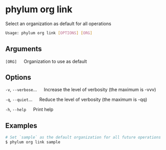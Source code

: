 # phylum org link

Select an organization as default for all operations

```sh
Usage: phylum org link [OPTIONS] [ORG]
```

## Arguments

`[ORG]`
&emsp; Organization to use as default

## Options

`-v`, `--verbose`...
&emsp; Increase the level of verbosity (the maximum is -vvv)

`-q`, `--quiet`...
&emsp; Reduce the level of verbosity (the maximum is -qq)

`-h`, `--help`
&emsp; Print help

## Examples

```sh
# Set `sample` as the default organization for all future operations
$ phylum org link sample
```
